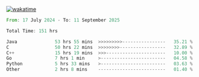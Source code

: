 [![wakatime](https://wakatime.com/badge/user/5970ac98-85fb-4bfd-a7d8-142e7d5bd274.svg)](https://wakatime.com/@5970ac98-85fb-4bfd-a7d8-142e7d5bd274)

<!--START_SECTION:waka-->

```rust
From: 17 July 2024 - To: 11 September 2025

Total Time: 151 hrs

Java              53 hrs 55 mins  >>>>>>>>>----------------   35.21 %
C                 50 hrs 22 mins  >>>>>>>>-----------------   32.89 %
C++               15 hrs 19 mins  >>>----------------------   10.00 %
Go                7 hrs 1 min     >------------------------   04.58 %
Python            5 hrs 33 mins   >------------------------   03.63 %
Other             2 hrs 8 mins    -------------------------   01.40 %
```

<!--END_SECTION:waka-->
